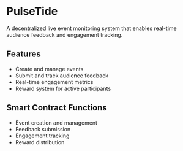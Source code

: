 # PulseTide
A decentralized live event monitoring system that enables real-time audience feedback and engagement tracking.

## Features
- Create and manage events
- Submit and track audience feedback
- Real-time engagement metrics
- Reward system for active participants

## Smart Contract Functions
- Event creation and management
- Feedback submission
- Engagement tracking
- Reward distribution

